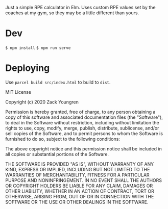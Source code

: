 Just a simple RPE calculator in Elm. Uses custom RPE values set by the coaches at my gym, so they may be a little different than yours.

# Dev
`$ npm install`
`$ npm run serve`

# Deploying
Use `parcel build src/index.html` to build to `dist`.

MIT License

Copyright (c) 2020 Zack Youngren

Permission is hereby granted, free of charge, to any person obtaining a copy of this software and associated documentation files (the "Software"), to deal in the Software without restriction, including without limitation the rights to use, copy, modify, merge, publish, distribute, sublicense, and/or sell copies of the Software, and to permit persons to whom the Software is furnished to do so, subject to the following conditions:

The above copyright notice and this permission notice shall be included in all copies or substantial portions of the Software.

THE SOFTWARE IS PROVIDED "AS IS", WITHOUT WARRANTY OF ANY KIND, EXPRESS OR IMPLIED, INCLUDING BUT NOT LIMITED TO THE WARRANTIES OF MERCHANTABILITY, FITNESS FOR A PARTICULAR PURPOSE AND NONINFRINGEMENT. IN NO EVENT SHALL THE AUTHORS OR COPYRIGHT HOLDERS BE LIABLE FOR ANY CLAIM, DAMAGES OR OTHER LIABILITY, WHETHER IN AN ACTION OF CONTRACT, TORT OR OTHERWISE, ARISING FROM, OUT OF OR IN CONNECTION WITH THE SOFTWARE OR THE USE OR OTHER DEALINGS IN THE SOFTWARE.

